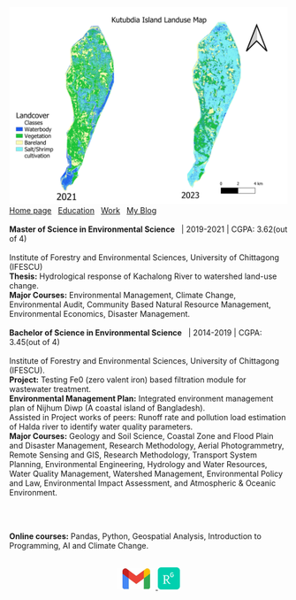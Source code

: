 ![Image Alt Text](/images/kutubdia_island.png)
[Home page](./README.md)&nbsp;&nbsp;&nbsp;[Education](./education.md)&nbsp;&nbsp;&nbsp;[Work](./Work.md)&nbsp;&nbsp;&nbsp;[My Blog](./My_Blog.md)
<br>
<br>
**Master of Science in Environmental Science**&nbsp;&nbsp;&nbsp;|&nbsp;2019-2021&nbsp;|&nbsp;CGPA: 3.62(out of 4)  
<br/>
Institute of Forestry and Environmental Sciences, University of Chittagong (IFESCU)  
**Thesis:** Hydrological response of Kachalong River to watershed land-use change.  
**Major Courses:** Environmental Management, Climate Change, Environmental Audit, Community Based Natural Resource Management, Environmental Economics, Disaster Management.
<br/>
<br/>
**Bachelor of Science in Environmental Science**&nbsp;&nbsp;&nbsp;|&nbsp;2014-2019&nbsp;|&nbsp;CGPA: 3.45(out of 4)  
<br/>
Institute of Forestry and Environmental Sciences, University of Chittagong (IFESCU).  
**Project:** Testing Fe0 (zero valent iron) based filtration module for wastewater treatment.  
**Environmental Management Plan:** Integrated environment management plan of Nijhum Diwp (A coastal island of Bangladesh).  
Assisted in Project works of peers: Runoff rate and pollution load estimation of Halda river to identify water quality parameters.  
**Major Courses:** Geology and Soil Science, Coastal Zone and Flood Plain and Disaster Management, Research Methodology, Aerial Photogrammetry, Remote Sensing and GIS, Research Methodology, Transport System Planning, Environmental Engineering, Hydrology and Water Resources, Water Quality Management, Watershed Management, Environmental Policy and Law, Environmental Impact Assessment, and Atmospheric & Oceanic Environment.

<br/>
<br/>

**Online courses:** Pandas, Python, Geospatial Analysis, Introduction to Programming, AI and Climate Change.
<br />
<br />
<p align="center">
  <a href="http://marjinahaque64@gmail.com">
    <img width="70px" src="./images/email_icon.jpg"/>
  </a>
  
  <a href="https://www.researchgate.net/profile/Marjena-Beantha-Haque">
    <img width="40px" src="./images/researchgate_icon.png"/>
  </a>
</p>
